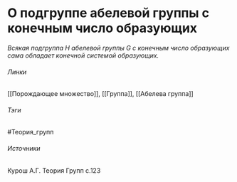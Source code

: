 # О подгруппе абелевой группы с конечным число образующих
*Всякая подгруппа $H$ абелевой группы $G$ с конечным число образующих сама обладает конечной системой образующих.*

###### Линки
 [[Порождающее множество]], [[Группа]], [[Абелева группа]]
###### Тэги
 #Теория_групп 
###### Источники
 Курош А.Г. Теория Групп с.123